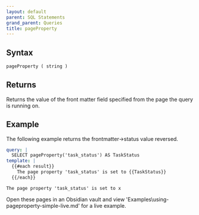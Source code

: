 ```yaml
---
layout: default
parent: SQL Statements
grand_parent: Queries
title: pageProperty
---
```


## Syntax

```sql
pageProperty ( string )
```

## Returns

Returns the value of the front matter field specified from the page the query is running on.

## Example

The following example returns the frontmatter->status value reversed.

```yaml
query: |
  SELECT pageProperty('task_status') AS TaskStatus
template: |
  {{#each result}}
    The page property 'task_status' is set to {{TaskStatus}}
  {{/each}}
```

```text
The page property 'task_status' is set to x

```

Open these pages in an Obsidian vault and view 'Examples\using-pageproperty-simple-live.md' for a live example.